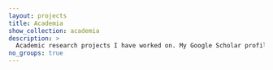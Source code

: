 ```yaml
---
layout: projects
title: Academia
show_collection: academia
description: >
  Academic research projects I have worked on. My Google Scholar profile is <b><a href="https://scholar.google.com/citations?user=9X0tQ34AAAAJ&hl=en"> HERE </a></b>.
no_groups: true
---
```


